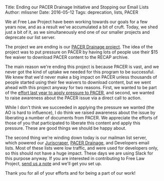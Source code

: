 Title: Ending our PACER Drainage Initiative and Stopping our Email Lists
Author: mlissner
Date: 2016-05-12
Tags: deprecation, lists, PACER


We at Free Law Project have been working towards our goals for a few years now, and as a result we've accumulated a bit of cruft. Today, we shed just a bit of it, as we simultaneously end one of our smaller projects and deprecate our list server.

The project we are ending is our [PACER Drainage project][1]. The idea of the project was to put pressure on PACER by having lots of people use their $15 fee waiver to download PACER content to the RECAP archive.

The main reason we're ending this project is because PACER is vast, and we never got the kind of uptake we needed for this program to be successful. We knew that we'd never make a big impact on PACER unless thousands of people started using their fee waivers to download content, but we went ahead with this project anyway for two reasons. First, we wanted to be part of the [effort last year to apply pressure to PACER][yo], and second, we wanted to raise awareness about the PACER issue via a direct call to action.

While I don't think we succeeded in applying the pressure we wanted (the AO is hard to influence), I do think we raised awareness about the issue by liberating a number of documents from PACER. We appreciate the efforts of those of you that participated to liberate this content and apply this pressure. These are good things we should be happy about.

The second thing we're winding down today is our mailman list server, which powered our [Juriscraper][js], [PACER Drainage][1], and Developers email lists. Most of these lists were low traffic, and were used for developers only, so this should not have a huge impact. These days we are using Slack for this purpose anyway. If you are interested in contributing to Free Law Project, [send us a note][c] and we'll get you set up.

Thank you for all of your efforts and for being a part of our work!


[1]: {filename}/help-agitate-to-open-up-pacer.md
[c]: {filename}/pages/contact.md
[yo]: http://yo.yourhonor.org/
[js]: {filename}/new-juriscraper-email-list.md
